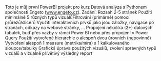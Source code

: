 Toto je můj první PowerBI projekt pro kurz Datová analýza s Pythonem společnosti Engeto (www.engeto.cz).
Zadání: 
Rozsah 2-5 stránek
Použití minimálně 5 různých typů vizuálůFiltrování (primárně) pomocí průřezů/slicerů
Využití interaktivních prvků jako jsou záložky, navigace po stranách, odkazy na webové stránky, ...
Propojení několika (2+) datových tabulek, buď přes vazby v rámci Power BI nebo přes propojení v Power Query
Použití vytvořené hierarchie o alespoň dvou úrovních (nepovinné)
Vytvoření alespoň 1 measure (metrika/míra) a 1 kalkulovaného sloupce/tabulky
Grafická úprava použitých vizuálů, zvolení správných typů vizuálů a vizuálně přívětivý výsledný report
